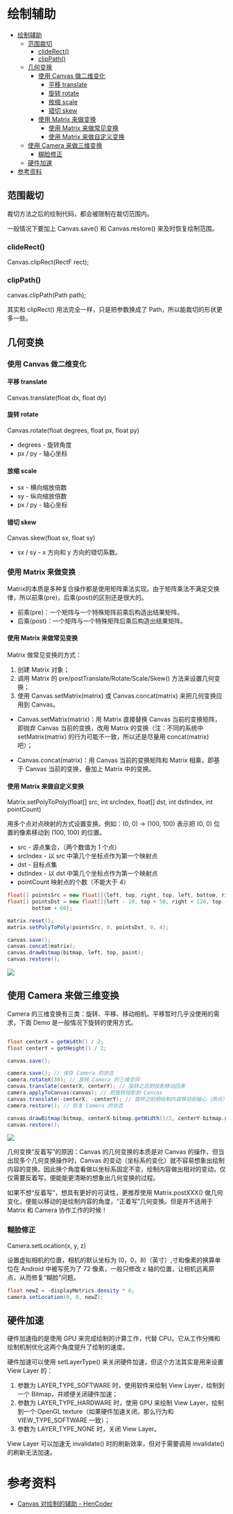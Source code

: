 # 绘制辅助

<!-- TOC -->

- [绘制辅助](#绘制辅助)
    - [范围裁切](#范围裁切)
        - [clideRect()](#cliderect)
        - [clipPath()](#clippath)
    - [几何变换](#几何变换)
        - [使用 Canvas 做二维变化](#使用-canvas-做二维变化)
            - [平移 translate](#平移-translate)
            - [旋转 rotate](#旋转-rotate)
            - [放缩 scale](#放缩-scale)
            - [错切 skew](#错切-skew)
        - [使用 Matrix 来做变换](#使用-matrix-来做变换)
            - [使用 Matrix 来做常见变换](#使用-matrix-来做常见变换)
            - [使用 Matrix 来做自定义变换](#使用-matrix-来做自定义变换)
    - [使用 Camera 来做三维变换](#使用-camera-来做三维变换)
        - [糊脸修正](#糊脸修正)
    - [硬件加速](#硬件加速)
- [参考资料](#参考资料)

<!-- /TOC -->

## 范围裁切

裁切方法之后的绘制代码，都会被限制在裁切范围内。

一般情况下要加上 Canvas.save() 和 Canvas.restore() 来及时恢复绘制范围。

### clideRect()

Canvas.clipRect(RectF rect); 

### clipPath()

canvas.clipPath(Path path);  

其实和 clipRect() 用法完全一样，只是把参数换成了 Path，所以能裁切的形状更多一些。

## 几何变换

### 使用 Canvas 做二维变化

#### 平移 translate

Canvas.translate(float dx, float dy)

#### 旋转 rotate

Canvas.rotate(float degrees, float px, float py) 

- degrees - 旋转角度
- px / py - 轴心坐标

#### 放缩 scale

- sx - 横向缩放倍数
- sy - 纵向缩放倍数
- px / py - 轴心坐标

#### 错切 skew

Canvas.skew(float sx, float sy)

- sx / sy - x 方向和 y 方向的错切系数。

### 使用 Matrix 来做变换

Matrix的本质是多种复合操作都是使用矩阵乘法实现。由于矩阵乘法不满足交换律，所以前乘(pre)，后乘(post)的区别还是很大的。

- 前乘(pre)：一个矩阵与一个特殊矩阵前乘后构造出结果矩阵。
- 后乘(post)：一个矩阵与一个特殊矩阵后乘后构造出结果矩阵。

#### 使用 Matrix 来做常见变换

Matrix 做常见变换的方式：

1. 创建 Matrix 对象；
2. 调用 Matrix 的 pre/postTranslate/Rotate/Scale/Skew() 方法来设置几何变换；
3. 使用 Canvas.setMatrix(matrix) 或 Canvas.concat(matrix) 来把几何变换应用到 Canvas。

- Canvas.setMatrix(matrix)：用 Matrix 直接替换 Canvas 当前的变换矩阵，即抛弃 Canvas 当前的变换，改用 Matrix 的变换（注：不同的系统中 setMatrix(matrix) 的行为可能不一致，所以还是尽量用 concat(matrix) 吧）；
  
- Canvas.concat(matrix)：用 Canvas 当前的变换矩阵和 Matrix 相乘，即基于 Canvas 当前的变换，叠加上 Matrix 中的变换。

#### 使用 Matrix 来做自定义变换

Matrix.setPolyToPoly(float[] src, int srcIndex, float[] dst, int dstIndex, int pointCount) 

用多个点对点映射的方式设置变换。例如：(0, 0) -> (100, 100) 表示把 (0, 0) 位置的像素移动到 (100, 100) 的位置。

- src - 源点集合，（两个数值为 1 个点）
- srcIndex - 以 src 中第几个坐标点作为第一个映射点
- dst - 目标点集
- dstIndex - 以 dst 中第几个坐标点作为第一个映射点
- pointCount 映射点的个数（不能大于 4）

```java
float[] pointsSrc = new float[]{left, top, right, top, left, bottom, right, bottom};
float[] pointsDst = new float[]{left - 10, top + 50, right + 120, top - 90, left + 20, bottom + 30, right + 20,
        bottom + 60};

matrix.reset();
matrix.setPolyToPoly(pointsSrc, 0, pointsDst, 0, 4);

canvas.save();
canvas.concat(matrix);
canvas.drawBitmap(bitmap, left, top, paint);
canvas.restore();
```

<img src="../pictures//52eb2279ly1fig5uw4t2jj20q60fcag4.jpg"/>

## 使用 Camera 来做三维变换

Camera 的三维变换有三类：旋转、平移、移动相机。平移暂时几乎没使用的需求，下面 Demo 是一般情况下旋转的使用方式。

```java

float centerX = getWidth() / 2;
float centerY = getHeight() / 2;

canvas.save();

camera.save(); // 保存 Camera 的状态  
camera.rotateX(30); // 旋转 Camera 的三维空间  
canvas.translate(centerX, centerY); // 旋转之后把投影移动回来  
camera.applyToCanvas(canvas); // 把旋转投影到 Canvas  
canvas.translate(-centerX, -centerY); // 旋转之前把绘制内容移动到轴心（原点）  
camera.restore(); // 恢复 Camera 的状态

canvas.drawBitmap(bitmap, centerX-bitmap.getWidth()/2, centerY-bitmap.getHeight()/2, paint);  
canvas.restore();  
```

<img src="../pictures//52eb2279ly1fig5vucbnrj20ne0cugqq.jpg"/>

几何变换“反着写”的原因：Canvas 的几何变换的本质是对 Canvas 的操作，但当出现多个几何变换操作时，Canvas 的变动（坐标系的变化）就不容易想象出绘制内容的变换。因此换个角度看做以坐标系固定不变，绘制内容做出相对的变动，仅仅需要反着写，便能能更清晰的想象出几何变换的过程。

如果不想“反着写”，想具有更好的可读性，更推荐使用 Matrix.postXXX() 做几何变化，便能以移动的是绘制内容的角度，“正着写”几何变换。但是并不适用于 Matrix 和 Camera 协作工作的时候！

### 糊脸修正

Camera.setLocation(x, y, z)

设置虚拟相机的位置，相机的默认坐标为 (0，0，8)（英寸）,寸和像素的换算单位在 Android 中被写死为了 72 像素，一般只修改 z 轴的位置，让相机远离原点，从而修复“糊脸”问题。

```java
float newZ = -displayMetrics.density * 6;
camera.setLocation(0, 0, newZ);
```

## 硬件加速

硬件加速指的是使用 GPU 来完成绘制的计算工作，代替 CPU。它从工作分摊和绘制机制优化这两个角度提升了绘制的速度。

硬件加速可以使用 setLayerType() 来关闭硬件加速，但这个方法其实是用来设置 View Layer 的：
  1. 参数为 LAYER_TYPE_SOFTWARE 时，使用软件来绘制 View Layer，绘制到一个 Bitmap，并顺便关闭硬件加速；
  2. 参数为 LAYER_TYPE_HARDWARE 时，使用 GPU 来绘制 View Layer，绘制到一个 OpenGL texture（如果硬件加速关闭，那么行为和 VIEW_TYPE_SOFTWARE 一致）； 
  3. 参数为 LAYER_TYPE_NONE 时，关闭 View Layer。

View Layer 可以加速无 invalidate() 时的刷新效率，但对于需要调用 invalidate() 的刷新无法加速。

# 参考资料

- [Canvas 对绘制的辅助 - HenCoder](https://hencoder.com/ui-1-4/)
